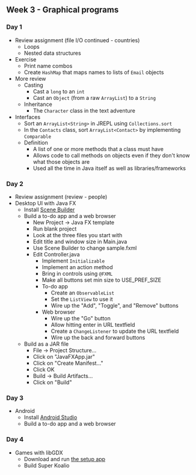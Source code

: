 ## Week 3 - Graphical programs

### Day 1

* Review assignment (file I/O continued - countries)
  * Loops
  * Nested data structures
* Exercise
  * Print name combos
  * Create `HashMap` that maps names to lists of `Email` objects
* More review
  * Casting
    * Cast a `long` to an `int`
    * Cast an `Object` (from a raw `ArrayList`) to a `String`
  * Inheritance
    * The `Character` class in the text adventure
* Interfaces
  * Sort an `ArrayList<String>` in JREPL using `Collections.sort`
  * In the `Contacts` class, sort `ArrayList<Contact>` by implementing `Comparable`
  * Definition
    * A list of one or more methods that a class must have
    * Allows code to call methods on objects even if they don't know what those objects are
    * Used all the time in Java itself as well as libraries/frameworks

### Day 2

* Review assignment (review - people)
* Desktop UI with Java FX
  * Install [Scene Builder](http://www.oracle.com/technetwork/java/javase/downloads/javafxscenebuilder-1x-archive-2199384.html)
  * Build a to-do app and a web browser
    * New Project -> Java FX template
    * Run blank project
    * Look at the three files you start with
    * Edit title and window size in Main.java
    * Use Scene Builder to change sample.fxml
    * Edit Controller.java
      * Implement `Initializable`
      * Implement an action method
      * Bring in controls using `@FXML`
      * Make all buttons set min size to USE_PREF_SIZE
      * To-do app
        * Create an `ObservableList`
        * Set the `ListView` to use it
        * Wire up the "Add", "Toggle", and "Remove" buttons
      * Web browser
        * Wire up the "Go" button
        * Allow hitting enter in URL textfield
        * Create a `ChangeListener` to update the URL textfield
        * Wire up the back and forward buttons
  * Build as a JAR file
    * File -> Project Structure...
    * Click on "JavaFXApp.jar"
    * Click on "Create Manifest..."
    * Click OK
    * Build -> Build Artifacts...
    * Click on "Build"

### Day 3

* Android
  * Install [Android Studio](https://developer.android.com/sdk/index.html)
  * Build a to-do app and a web browser

### Day 4

* Games with libGDX
  * Download and run [the setup app](https://libgdx.badlogicgames.com/download.html)
  * Build Super Koalio
